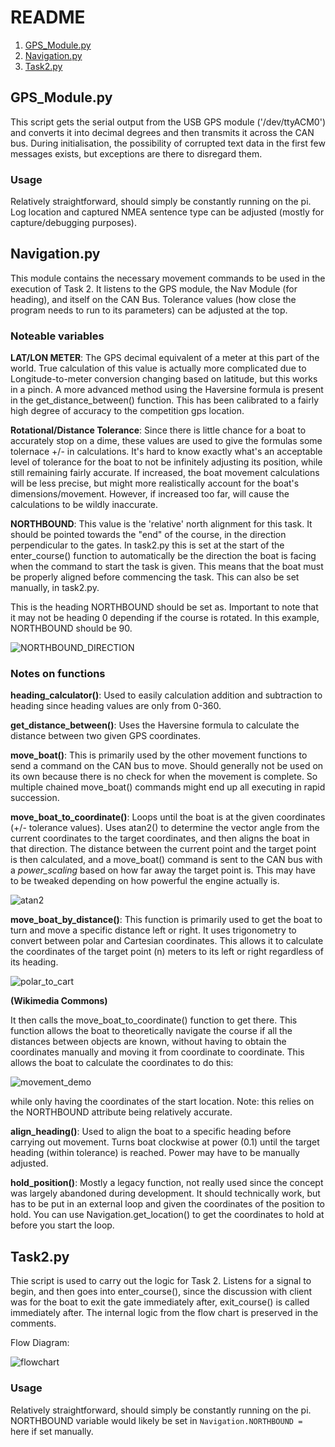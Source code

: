 # README
1. [GPS_Module.py](#GPS_Module.py)
2. [Navigation.py](#Navigation.py)
3. [Task2.py](#Task2.py)

## GPS_Module.py
This script gets the serial output from the USB GPS module ('/dev/ttyACM0') and converts it into decimal degrees and then transmits it across the CAN bus.
During initialisation, the possibility of corrupted text data in the first few messages exists, but exceptions are there to disregard them.

### Usage
Relatively straightforward, should simply be constantly running on the pi.
Log location and captured NMEA sentence type can be adjusted (mostly for capture/debugging purposes).

## Navigation.py
This module contains the necessary movement commands to be used in the execution of Task 2. It listens to the GPS module, the Nav Module (for heading), and itself on the CAN Bus. Tolerance values (how close the program needs to run to its parameters) can be adjusted at the top.

### Noteable variables
**LAT/LON METER**: The GPS decimal equivalent of a meter at this part of the world. True calculation of this value is actually more complicated due to Longitude-to-meter conversion changing based on latitude, but this works in a pinch. A more advanced method using the Haversine formula is present in the get_distance_between() function. This has been calibrated to a fairly high degree of accuracy to the competition gps location.

**Rotational/Distance Tolerance**: Since there is little chance for a boat to accurately stop on a dime, these values are used to give the formulas some tolernace +/- in calculations. It's hard to know exactly what's an acceptable level of tolerance for the boat to not be infinitely adjusting its position, while still remaining fairly accurate. If increased, the boat movement calculations will be less precise, but might more realistically account for the boat's dimensions/movement. However, if increased too far, will cause the calculations to be wildly inaccurate.

**NORTHBOUND**: This value is the 'relative' north alignment for this task. It should be pointed towards the "end" of the course, in the direction perpendicular to the gates. In task2.py this is set at the start of the enter_course() function to automatically be the direction the boat is facing when the command to start the task is given. This means that the boat must be properly aligned before commencing the task. This can also be set manually, in task2.py. 

This is the heading NORTHBOUND should be set as. Important to note that it may not be heading 0 depending if the course is rotated. In this example, NORTHBOUND should be 90.

![NORTHBOUND_DIRECTION](img/course_dir.png "course_dir")

### Notes on functions

**heading_calculator()**: Used to easily calculation addition and subtraction to heading since heading values are only from 0-360.

**get_distance_between()**: Uses the Haversine formula to calculate the distance between two given GPS coordinates.

**move_boat()**: This is primarily used by the other movement functions to send a command on the CAN bus to move. Should generally not be used on its own because there is no check for when the movement is complete. So multiple chained move_boat() commands might end up all executing in rapid succession.

**move_boat_to_coordinate()**: Loops until the boat is at the given coordinates (+/- tolerance values). Uses atan2() to determine the vector angle from the current coordinates to the target coordinates, and then aligns the boat in that direction. The distance between the current point and the target point is then calculated, and a move_boat() command is sent to the CAN bus with a *power_scaling* based on how far away the target point is. This may have to be tweaked depending on how powerful the engine actually is. 

![atan2](img/atan2.png "atan2")

**move_boat_by_distance()**: This function is primarily used to get the boat to turn and move a specific distance left or right. It uses trigonometry to convert between polar and Cartesian coordinates. This allows it to calculate the coordinates of the target point (n) meters to its left or right regardless of its heading.

![polar_to_cart](img/polar_to_cart.png "polar_to_cart")

**(Wikimedia Commons)**

It then calls the move_boat_to_coordinate() function to get there. This function allows the boat to theoretically navigate the course if all the distances between objects are known, without having to obtain the coordinates manually and moving it from coordinate to coordinate. This allows the boat to calculate the coordinates to do this:

![movement_demo](img/move_direction.png "move_dir")

 while only having the coordinates of the start location. Note: this relies on the NORTHBOUND attribute being relatively accurate.

**align_heading()**: Used to align the boat to a specific heading before carrying out movement. Turns boat clockwise at power (0.1) until the target heading (within tolerance) is reached. Power may have to be manually adjusted. 

**hold_position()**: Mostly a legacy function, not really used since the concept was largely abandoned during development. It should technically work, but has to be put in an external loop and given the coordinates of the position to hold. You can use Navigation.get_location() to get the coordinates to hold at before you start the loop.

## Task2.py
Thie script is used to carry out the logic for Task 2. Listens for a signal to begin, and then goes into enter_course(), since the discussion with client was for the boat to exit the gate immediately after, exit_course() is called immediately after. The internal logic from the flow chart is preserved in the comments. 

Flow Diagram:

![flowchart](img/flowchart.png "flowchart")


### Usage
Relatively straightforward, should simply be constantly running on the pi.
NORTHBOUND variable would likely be set in `Navigation.NORTHBOUND = ` here if set manually.

